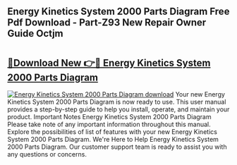 ## Energy Kinetics System 2000 Parts Diagram Free Pdf Download - Part-Z93 New Repair Owner Guide Octjm

# <h2><a href="http://dfu606.blite.top/?on=Energy+Kinetics+System+2000+Parts+Diagram">🔗Download New 👉🔴 Energy Kinetics System 2000 Parts Diagram</a></h2>

[![Energy Kinetics System 2000 Parts Diagram download](https://i.imgur.com/lujVjoI.png)](http://dfu606.blite.top/?on=Energy+Kinetics+System+2000+Parts+Diagram)
Your new Energy Kinetics System 2000 Parts Diagram is now ready to use. This user manual provides a step-by-step guide to help you install, operate, and maintain your product. Important Notes Energy Kinetics System 2000 Parts Diagram Please take note of any important information throughout this manual. Explore the possibilities of list of features with your new Energy Kinetics System 2000 Parts Diagram. We're Here to Help Energy Kinetics System 2000 Parts Diagram. Our customer support team is ready to assist you with any questions or concerns.
